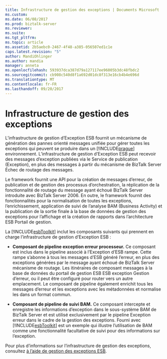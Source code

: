 ```yaml
---
title: Infrastructure de gestion des exceptions | Documents Microsoft
ms.custom: 
ms.date: 06/08/2017
ms.prod: biztalk-server
ms.reviewer: 
ms.suite: 
ms.tgt_pltfrm: 
ms.topic: article
ms.assetid: 2b5aebc0-2467-4f48-a385-056507ed1c1e
caps.latest.revision: "5"
author: MandiOhlinger
ms.author: mandia
manager: anneta
ms.openlocfilehash: 593937dca387d79a127117ee96005b3dc48fbdc2
ms.sourcegitcommit: cb908c540d8f1a692d01dc8f313e16cb4b4e696d
ms.translationtype: MT
ms.contentlocale: fr-FR
ms.lasthandoff: 09/20/2017
---
```

# <a name="exception-management-framework"></a>Infrastructure de gestion des exceptions
L’infrastructure de gestion d’Exception ESB fournit un mécanisme de génération des pannes orienté messages unifiée pour gérer toutes les exceptions qui peuvent se produire dans un [!INCLUDE[prague](../includes/prague-md.md)] environnement. L’infrastructure de gestion d’Exception ESB peut recevoir des messages d’exception publiées via le Service de publication (Exception), en plus des messages à partir du mécanisme de BizTalk Server Échec de routage des messages.  
  
 Le framework fournit une API pour la création de messages d’erreur, de publication et de gestion des processus d’orchestration, la réplication de la fonctionnalité de routage du message ayant échoué BizTalk Server introduite avec BizTalk Server 2006. En outre, le framework fournit des fonctionnalités pour la normalisation de toutes les exceptions, l’enrichissement, application de suivi de l’analyse BAM (Business Activity) et la publication de la sortie finale à la base de données de gestion des exceptions pour l’affichage et la création de rapports dans l’architecture ESB Portail de gestion.  
  
 La [!INCLUDE[esbToolkit](../includes/esbtoolkit-md.md)] inclut les composants suivants qui prennent en charge l’infrastructure de gestion d’Exception ESB :  
  
-   **Composant de pipeline exception erreur processeur.** Ce composant est inclus dans le pipeline associé à l’Exception d’ESB rampe. Cette rampe s’abonne à tous les messages d’ESB généré l’erreur, en plus des exceptions générées par le message ayant échoué de BizTalk Server mécanisme de routage. Les itinéraires de composant messages à la base de données du portail de gestion ESB ESB exception Gestion d’erreur, ou il peut être configuré pour router vers un autre emplacement. Le composant de pipeline également enrichit tous les messages d’erreur et les exceptions avec les métadonnées et normalise les dans un format commun.  
  
-   **Composant de pipeline de suivi BAM.** Ce composant intercepte et enregistre les informations d’exception dans le sous-système BAM de BizTalk Server et est utilisé exclusivement par le pipeline Exception erreur dans le cadre de la gestion des exceptions. Fourni avec [!INCLUDE[esbToolkit](../includes/esbtoolkit-md.md)] est un exemple qui illustre l’utilisation de BAM comme une fonctionnalité facultative de suivi pour des informations sur l’exception.  
  
 Pour plus d’informations sur l’infrastructure de gestion des exceptions, consultez [à l’aide de gestion des exceptions ESB](../esb-toolkit/using-esb-exception-management.md).